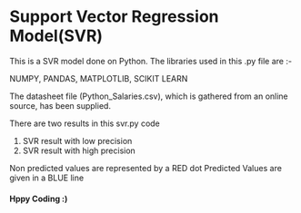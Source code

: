 # Support Vector Regression Model(SVR)

This is a SVR model done on Python. The libraries used in this .py file are :-

NUMPY, PANDAS, MATPLOTLIB, SCIKIT LEARN

The datasheet file (Python_Salaries.csv), which is gathered from an online source, has been supplied.

There are two results in this svr.py code

1) SVR result with low precision
2) SVR result with high precision

Non predicted values are represented by a RED dot
Predicted Values are given in a BLUE line

#### Hppy Coding :)

